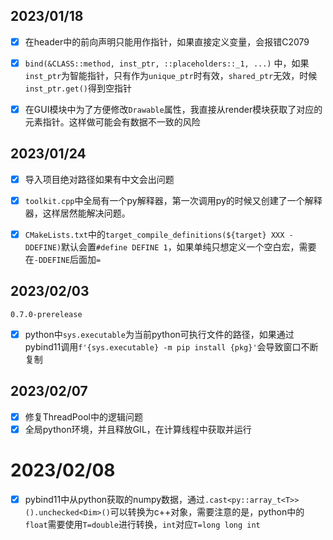## 2023/01/18

- [x] 在header中的前向声明只能用作指针，如果直接定义变量，会报错C2079
- [x] `bind(&CLASS::method, inst_ptr, ::placeholders::_1, ...)` 中，如果`inst_ptr`为智能指针，只有作为`unique_ptr`时有效，`shared_ptr`无效，时候`inst_ptr.get()`得到空指针

- [x] 在GUI模块中为了方便修改`Drawable`属性，我直接从render模块获取了对应的元素指针。这样做可能会有数据不一致的风险

## 2023/01/24

- [x] 导入项目绝对路径如果有中文会出问题

- [x] `toolkit.cpp`中全局有一个py解释器，第一次调用py的时候又创建了一个解释器，这样居然能解决问题。
- [x] `CMakeLists.txt`中的`target_compile_definitions(${target} XXX -DDEFINE)`默认会置`#define DEFINE 1`，如果单纯只想定义一个空白宏，需要在`-DDEFINE`后面加`=`

## 2023/02/03

`0.7.0-prerelease`

- [x] python中`sys.executable`为当前python可执行文件的路径，如果通过pybind11调用`f'{sys.executable} -m pip install {pkg}'`会导致窗口不断复制

## 2023/02/07

- [x] 修复ThreadPool中的逻辑问题
- [x] 全局python环境，并且释放GIL，在计算线程中获取并运行

# 2023/02/08

- [x] pybind11中从python获取的numpy数据，通过`.cast<py::array_t<T>>().unchecked<Dim>()`可以转换为c++对象，需要注意的是，python中的`float`需要使用`T=double`进行转换，`int`对应`T=long long int`

